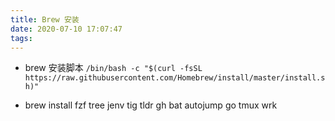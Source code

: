 ```yaml
---
title: Brew 安装 
date: 2020-07-10 17:07:47
tags:
---
```


* brew 安装脚本 `/bin/bash -c "$(curl -fsSL https://raw.githubusercontent.com/Homebrew/install/master/install.sh)"`

* brew install fzf tree jenv tig tldr gh bat autojump go tmux wrk